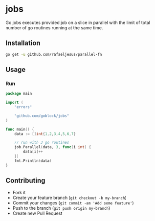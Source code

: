 # jobs
Go jobs executes provided job on a slice in parallel with the limit of total number of go routines running at the same time.

## Installation
```bash
go get -u github.com/rafaeljesus/parallel-fn
```

## Usage
### Run
```go
package main

import (
  	"errors"

  	"github.com/goblock/jobs"
)

func main() {
    data := []int{1,2,3,4,5,6,7}

    // run with 3 go routines
    job.Parallel(data, 3, func(i int) {
        data[i]++
    })
    fmt.Println(data)
}
```


## Contributing
- Fork it
- Create your feature branch (`git checkout -b my-branch`)
- Commit your changes (`git commit -am 'Add some feature'`)
- Push to the branch (`git push origin my-branch`)
- Create new Pull Request

